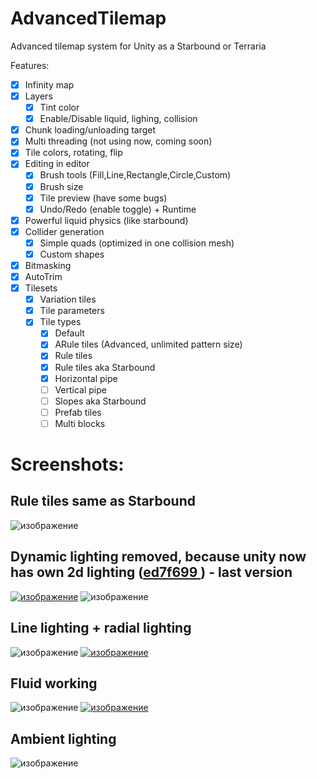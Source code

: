 # AdvancedTilemap
Advanced tilemap system for Unity as a Starbound or Terraria

Features:
- [x] Infinity map
- [x] Layers
  - [x] Tint color
  - [x] Enable/Disable liquid, lighing, collision
- [x] Chunk loading/unloading target
- [x] Multi threading (not using now, coming soon)
- [x] Tile colors, rotating, flip
- [x] Editing in editor
  - [x] Brush tools (Fill,Line,Rectangle,Circle,Custom)
  - [x] Brush size 
  - [x] Tile preview (have some bugs)
  - [x] Undo/Redo (enable toggle) + Runtime
- [x] Powerful liquid physics (like starbound)
- [x] Collider generation 
  - [x] Simple quads (optimized in one collision mesh)
  - [x] Custom shapes
- [x] Bitmasking
- [x] AutoTrim
- [x] Tilesets
  - [x] Variation tiles
  - [x] Tile parameters
  - [x] Tile types
    - [x] Default
    - [x] ARule tiles (Advanced, unlimited pattern size)
    - [x] Rule tiles
    - [x] Rule tiles aka Starbound
    - [x] Horizontal pipe
    - [ ] Vertical pipe
    - [ ] Slopes aka Starbound
    - [ ] Prefab tiles
    - [ ] Multi blocks

# Screenshots:
## Rule tiles same as Starbound
![изображение](https://i.imgur.com/GZe9h0W.gif)
## Dynamic lighting removed, because unity now has own 2d lighting ([ed7f699 ](https://github.com/MaximovInk/AdvancedTilemap/tree/ed7f69937b5f7762496fcb1bdf13b9ffa63d38b5)) - last version
[![изображение](https://user-images.githubusercontent.com/38013889/190930094-1181742f-871a-4da2-b973-4d918fe72ffb.png)](https://i.imgur.com/EimC8BI.mp4)
![изображение](https://user-images.githubusercontent.com/38013889/190930211-6b5800ad-b20e-4942-8ec0-a1404f95757d.png)
## Line lighting + radial lighting
![изображение](https://user-images.githubusercontent.com/38013889/190930128-3aa2b1c7-003d-4576-b43e-2f00f6032302.png)
[![изображение](https://user-images.githubusercontent.com/38013889/190930172-c07a68de-0411-472b-b90e-2862dad130e4.png)](https://i.imgur.com/yDGtXFG.mp4)
## Fluid working
![изображение](https://i.imgur.com/hvlWjyD.gif)
[![изображение](https://user-images.githubusercontent.com/38013889/190930195-94369927-9dc7-4bd5-ad68-bde608373234.png)](https://i.imgur.com/3i45EHB.mp4)
## Ambient lighting
![изображение](https://i.imgur.com/ILl7d5f.gif)





